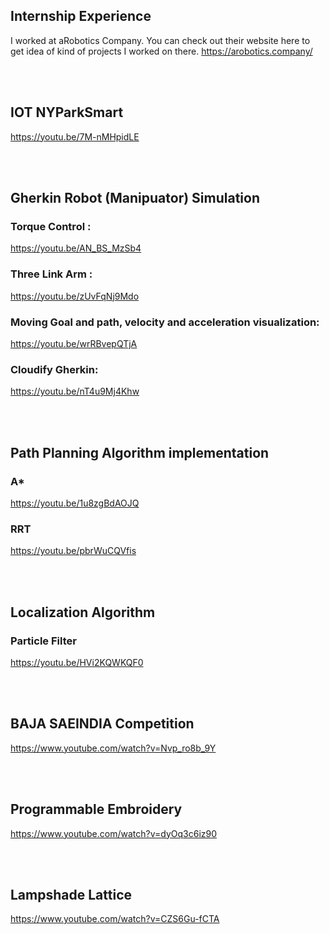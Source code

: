 ## Internship Experience 

I worked at aRobotics Company. You can check out their website here to get idea of kind of projects I worked on there. https://arobotics.company/

<br />
<br />

## IOT NYParkSmart

https://youtu.be/7M-nMHpidLE

<br />
<br />

## Gherkin Robot (Manipuator) Simulation

### Torque Control : 
https://youtu.be/AN_BS_MzSb4

### Three Link Arm :
https://youtu.be/zUvFqNj9Mdo

### Moving Goal and path, velocity and acceleration visualization:
https://youtu.be/wrRBvepQTjA

### Cloudify Gherkin:

https://youtu.be/nT4u9Mj4Khw

<br />
<br />

## Path Planning Algorithm implementation

### A*
https://youtu.be/1u8zgBdAOJQ

### RRT
https://youtu.be/pbrWuCQVfis

<br />
<br />


## Localization Algorithm 

### Particle Filter
https://youtu.be/HVi2KQWKQF0


<br />
<br />


## BAJA SAEINDIA Competition

https://www.youtube.com/watch?v=Nvp_ro8b_9Y

<br />
<br />

## Programmable Embroidery
https://www.youtube.com/watch?v=dyOq3c6iz90

<br />
<br />

## Lampshade Lattice

https://www.youtube.com/watch?v=CZS6Gu-fCTA

